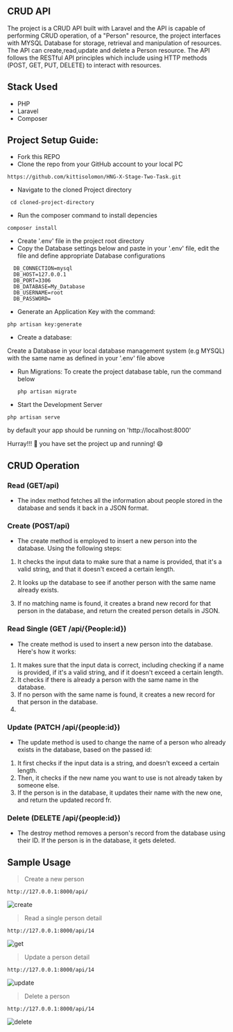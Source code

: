 

## CRUD API

The project is a CRUD API built with  Laravel and the API is capable of performing CRUD operation,
of a "Person" resource, the project interfaces with MYSQL Database for storage, retrieval and manipulation of resources. The API can create,read,update and delete a Person resource. The API follows the RESTful API principles which include using HTTP methods (POST, GET, PUT, DELETE) to interact with resources.



## Stack Used
- PHP
- Laravel
- Composer




## Project Setup  Guide:

- Fork this REPO
- Clone the repo from your GitHub account to your local PC
```
https://github.com/kittisolomon/HNG-X-Stage-Two-Task.git
```

- Navigate to the cloned Project directory
```
 cd cloned-project-directory
```

- Run the composer command to install depencies

```
composer install
```

- Create '.env' file in the project root directory
- Copy the Database settings below and paste in your '.env' file, edit the file and define appropriate Database configurations
```
  DB_CONNECTION=mysql
  DB_HOST=127.0.0.1
  DB_PORT=3306
  DB_DATABASE=My_Database
  DB_USERNAME=root
  DB_PASSWORD=
```
- Generate an Application Key with the command:
```vbnet
php artisan key:generate
```
- Create a database:

 Create a Database in your local database management system (e.g MYSQL) with the same name as defined in your '.env' file above

- Run Migrations:
  To create the project database table, run the command below

  ```
  php artisan migrate
  ```
- Start the Development Server

```
php artisan serve
```
by default your app should be running on 'http://localhost:8000'

Hurray!!! :rocket: you have set the project up and running! :smile:

## CRUD Operation

### Read (GET/api)
- The index method fetches all the information about people stored in the database and sends it back in a JSON format.
### Create (POST/api)
- The create method is employed to insert a new person into the database. Using the following steps:

1. It checks the input data to make sure that a name is provided, that it's a valid string, and that it doesn't exceed a certain length.

2. It looks up the database to see if another person with the same name already exists.

3. If no matching name is found, it creates a brand new record for that person in the database, and return the created person details in JSON.

### Read Single (GET /api/{People:id})
- The create method is used to insert a new person into the database. Here's how it works:
1. It makes sure that the input data is correct, including checking if a name is provided, if it's a valid string, and if it doesn't exceed a certain length.
2. It checks if there is already a person with the same name in the database.
3. If no person with the same name is found, it creates a new record for that person in the database.
4. 
### Update (PATCH /api/{people:id})
- The update method is used to change the name of a person who already exists in the database, based on the passed id:

1. It first checks if the input data is a  string, and doesn't exceed a certain length.
2. Then, it checks if the new name you want to use is not already taken by someone else.
3. If the person is in the database, it updates their name with the new one, and return the updated record fr.

### Delete (DELETE /api/{people:id})
- The destroy method removes a person's record from the database using their ID. If the person is in the database, it gets deleted.

## Sample Usage

> Create a new person 
```vbnet
http://127.0.0.1:8000/api/
```

![create](https://github.com/kittisolomon/HNG-X-Stage-Two-Task/assets/40053238/f3a749d9-62f3-42e7-9841-61c32bba31f2)





> Read a single person detail

```vbnet
http://127.0.0.1:8000/api/14
```

![get](https://github.com/kittisolomon/HNG-X-Stage-Two-Task/assets/40053238/5cd2673f-f669-45f2-9edd-f9c851bf2dfd)





> Update a person detail

```vbnet
http://127.0.0.1:8000/api/14
```
![update](https://github.com/kittisolomon/HNG-X-Stage-Two-Task/assets/40053238/8570250f-78a6-44a7-9aa7-5cd3a54525e9)




> Delete a person 

```vbnet
http://127.0.0.1:8000/api/14
```

![delete](https://github.com/kittisolomon/HNG-X-Stage-Two-Task/assets/40053238/eea7cd8a-d025-41be-afdf-3eb2e73a6cad)








